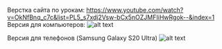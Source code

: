 Верстка сайта по урокам: https://www.youtube.com/watch?v=OkNfBnq_c7c&list=PL5_s7xdj2Vsw-bCx5nOZJMFIiHwRgok--&index=1
Версия для компьютеров:
![alt text](https://github.com/lMilVl/website-course-from-channel-steptoweb-/blob/3b78026f4f20382d49863da4821b20339e01f332/result.png)

Версия для телефонов (Samsung Galaxy S20 Ultra)
![alt text](https://github.com/lMilVl/website-course-from-channel-steptoweb-/blob/main/result%20(Samsung%20Galaxy%20S20%20Ultra).png)
